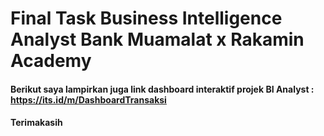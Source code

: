 # Final Task Business Intelligence Analyst Bank Muamalat x Rakamin Academy


#### Berikut saya lampirkan juga link dashboard interaktif projek BI Analyst : https://its.id/m/DashboardTransaksi
#### Terimakasih
